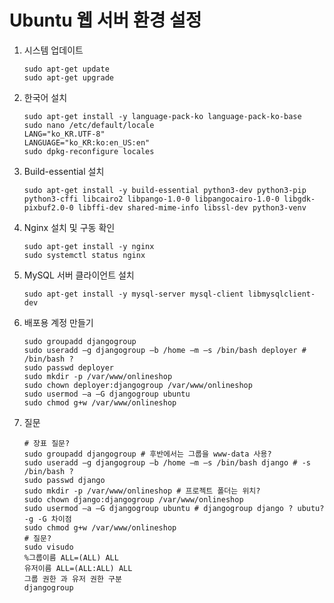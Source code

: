 # Ubuntu 웹 서버 환경 설정

1. 시스템 업데이트

    ```commandline
    sudo apt-get update
    sudo apt-get upgrade
    ```

2. 한국어 설치

    ```commandline
    sudo apt-get install -y language-pack-ko language-pack-ko-base
    sudo nano /etc/default/locale
    LANG="ko_KR.UTF-8"
    LANGUAGE="ko_KR:ko:en_US:en"
    sudo dpkg-reconfigure locales
    ```

3. Build-essential 설치

    ```commandline
    sudo apt-get install -y build-essential python3-dev python3-pip python3-cffi libcairo2 libpango-1.0-0 libpangocairo-1.0-0 libgdk-pixbuf2.0-0 libffi-dev shared-mime-info libssl-dev python3-venv
    ```

4. Nginx 설치 및 구동 확인

    ```commandline
    sudo apt-get install -y nginx
    sudo systemctl status nginx
    ```

5. MySQL 서버 클라이언트 설치

    ```commandline
    sudo apt-get install -y mysql-server mysql-client libmysqlclient-dev
    ```

6. 배포용 계정 만들기

    ```commandline
    sudo groupadd djangogroup
    sudo useradd –g djangogroup –b /home –m –s /bin/bash deployer # /bin/bash ?
    sudo passwd deployer
    sudo mkdir -p /var/www/onlineshop
    sudo chown deployer:djangogroup /var/www/onlineshop
    sudo usermod –a –G djangogroup ubuntu
    sudo chmod g+w /var/www/onlineshop
    ```

7. 질문

    ```commandline
    # 장표 질문?
    sudo groupadd djangogroup # 후반에서는 그룹을 www-data 사용?
    sudo useradd –g djangogroup –b /home –m –s /bin/bash django # -s /bin/bash ?
    sudo passwd django
    sudo mkdir -p /var/www/onlineshop # 프로젝트 폴더는 위치?
    sudo chown django:djangogroup /var/www/onlineshop
    sudo usermod –a –G djangogroup ubuntu # djangogroup django ? ubutu? -g -G 차이점
    sudo chmod g+w /var/www/onlineshop
    # 질문?
    sudo visudo
    %그룹이름 ALL=(ALL) ALL
    유저이름 ALL=(ALL:ALL) ALL
    그룹 권한 과 유저 권한 구분
    djangogroup
    ```
